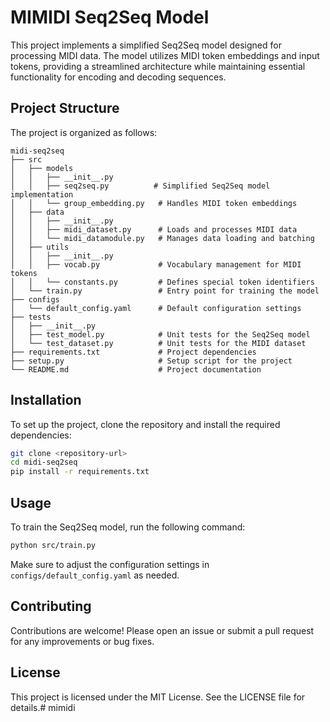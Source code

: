 # MIMIDI Seq2Seq Model

This project implements a simplified Seq2Seq model designed for processing MIDI data. The model utilizes MIDI token embeddings and input tokens, providing a streamlined architecture while maintaining essential functionality for encoding and decoding sequences.

## Project Structure

The project is organized as follows:

```
midi-seq2seq
├── src
│   ├── models
│   │   ├── __init__.py
│   │   ├── seq2seq.py          # Simplified Seq2Seq model implementation
│   │   └── group_embedding.py   # Handles MIDI token embeddings
│   ├── data
│   │   ├── __init__.py
│   │   ├── midi_dataset.py      # Loads and processes MIDI data
│   │   └── midi_datamodule.py   # Manages data loading and batching
│   ├── utils
│   │   ├── __init__.py
│   │   ├── vocab.py             # Vocabulary management for MIDI tokens
│   │   └── constants.py         # Defines special token identifiers
│   └── train.py                 # Entry point for training the model
├── configs
│   └── default_config.yaml      # Default configuration settings
├── tests
│   ├── __init__.py
│   ├── test_model.py            # Unit tests for the Seq2Seq model
│   └── test_dataset.py          # Unit tests for the MIDI dataset
├── requirements.txt             # Project dependencies
├── setup.py                     # Setup script for the project
└── README.md                    # Project documentation
```

## Installation

To set up the project, clone the repository and install the required dependencies:

```bash
git clone <repository-url>
cd midi-seq2seq
pip install -r requirements.txt
```

## Usage

To train the Seq2Seq model, run the following command:

```bash
python src/train.py
```

Make sure to adjust the configuration settings in `configs/default_config.yaml` as needed.

## Contributing

Contributions are welcome! Please open an issue or submit a pull request for any improvements or bug fixes.

## License

This project is licensed under the MIT License. See the LICENSE file for details.# mimidi
